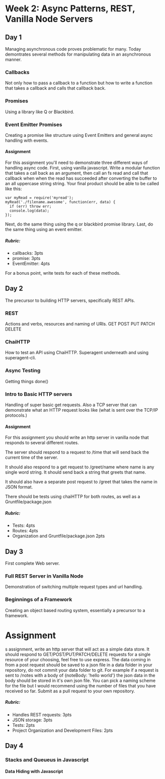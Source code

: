 # Week 2: Async Patterns, REST, Vanilla Node Servers
## Day 1
Managing asynchronous code proves problematic for many. Today demontrates
several methods for manipulating data in an asynchronous manner.
### Callbacks
Not only how to pass a callback to a function but how to write a function
that takes a callback and calls that callback back.
### Promises
Using a library like Q or Blackbird.
### Event Emitter Promises 
Creating a promise like structure using Event Emitters and general async handling
with events.
#### Assignment
For this assignment you'll need to demonstrate three different ways of 
handling async code. First, using vanilla javascript. Write a modular function
that takes a call back as an argument, then call an fs read and call that
callback when when the read has succeeded after converting the buffer to an 
all uppercase string string. Your final product should be able to be called 
like this:
```
var myRead = require('myread');
myRead('./filename.awesome', function(err, data) {
  if (err) throw err;
  console.log(data);
});
```
Next, do the same thing using the q or blackbird promise library.
Last, do the same thing using an event emitter.

##### Rubric:
  * callbacks: 3pts
  * promise: 3pts
  * EventEmitter: 4pts

For a bonus point, write tests for each of these methods.

## Day 2
The precursor to building HTTP servers, specifically REST APIs.
### REST
Actions and verbs, resources and naming of URIs.
GET
POST
PUT
PATCH
DELETE
### ChaiHTTP
How to test an API using ChaiHTTP. Superagent underneath and using superagent-cli.
### Async Testing
Getting things done()
### Intro to Basic HTTP servers
Handling of super basic get requests. Also a TCP server that can demonstrate
what an HTTP request looks like (what is sent over the TCP/IP protocols.)

#### Assignment
For this assignment you should write an http server in vanilla node that 
responds to several different routes.

The server should respond to a request to /time that will send back the current 
time of the server.

It should also respond to a get request to /greet/name where name is any single 
word string. It should send back a string that greets that name.

It should also have a separate post request to /greet that takes the name in 
JSON format.

There should be tests using chaiHTTP for both routes, as well as a 
Gruntfile/package.json

##### Rubric:
  * Tests: 4pts
  * Routes: 4pts
  * Organization and Gruntfile/package.json 2pts
## Day 3
First complete Web server.
### Full REST Server in Vanilla Node
Demonstration of switching multiple request types and url handling.
### Beginnings of a Framework
Creating an object based routing system, essentially a precursor to a framework.
# Assignment
s assignment, write an http server that will act as a simple data store. It 
should respond to GET/POST/PUT/PATCH/DELETE requests for a single resource of 
your choosing, feel free to use express. The data coming in from a post request 
should be saved to a json file in a data folder in your repository, do not 
commit your data folder to git. For example if a request is sent to /notes with 
a body of {noteBody: 'hello world'} the json data in the body should be stored 
in it's own json file. You can pick a naming scheme for the file but I would 
recommend using the number of files that you have received so far. Submit as a 
pull request to your own repository.

##### Rubric:
  * Handles REST requests: 3pts
  * JSON storage: 3pts 
  * Tests: 2pts
  * Project Organization and Development Files: 2pts

## Day 4
### Stacks and Queueus in Javascript
#### Data Hiding with Javascript
